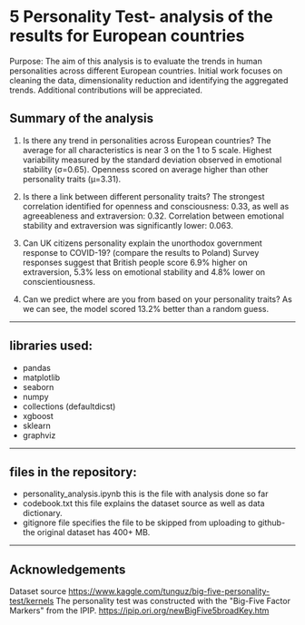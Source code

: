 # 5 Personality Test- analysis of the results for European countries

Purpose: The aim of this analysis is to evaluate the trends in human personalities across different European countries.
Initial work focuses on cleaning the data, dimensionality reduction and identifying the aggregated trends. 
Additional contributions will be appreciated.

## Summary of the analysis

1. Is there any trend in personalities across European countries?
The average for all characteristics is near 3 on the 1 to 5 scale.
Highest variability measured by the standard deviation observed in emotional stability (σ=0.65).
Openness scored on average higher than other personality traits (μ=3.31).

2. Is there a link between different personality traits?
The strongest correlation identified for openness and consciousness: 0.33, as well as agreeableness and extraversion: 0.32.
Correlation between emotional stability and extraversion was significantly lower: 0.063.

3. Can UK citizens personality explain the unorthodox government response to COVID-19? (compare the results to Poland)
Survey responses suggest that British people score 6.9% higher on extraversion, 5.3% less on emotional stability and 4.8% lower on conscientiousness.

4. Can we predict where are you from based on your personality traits?
As we can see, the model scored 13.2% better than a random guess.

------
## libraries used:
* pandas
* matplotlib
* seaborn
* numpy
* collections (defaultdicst)
* xgboost
* sklearn
* graphviz
------
## files in the repository:
* personality_analysis.ipynb this is the file with analysis done so far
* codebook.txt this file explains the dataset source as well as data dictionary.
* gitignore file specifies the file to be skipped from uploading to github- the original dataset has 400+ MB.
------
## Acknowledgements
Dataset source https://www.kaggle.com/tunguz/big-five-personality-test/kernels
The personality test was constructed with the "Big-Five Factor Markers" from the IPIP. https://ipip.ori.org/newBigFive5broadKey.htm
